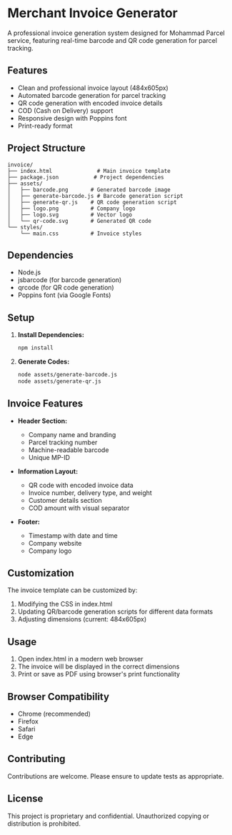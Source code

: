 # Merchant Invoice Generator

A professional invoice generation system designed for Mohammad Parcel service, featuring real-time barcode and
QR code generation for parcel tracking.

## Features

- Clean and professional invoice layout (484x605px)
- Automated barcode generation for parcel tracking
- QR code generation with encoded invoice details
- COD (Cash on Delivery) support
- Responsive design with Poppins font
- Print-ready format

## Project Structure

```
invoice/
├── index.html              # Main invoice template
├── package.json           # Project dependencies
├── assets/
│   ├── barcode.png       # Generated barcode image
│   ├── generate-barcode.js # Barcode generation script
│   ├── generate-qr.js    # QR code generation script
│   ├── logo.png          # Company logo
│   ├── logo.svg          # Vector logo
│   └── qr-code.svg       # Generated QR code
└── styles/
    └── main.css          # Invoice styles
```

## Dependencies

- Node.js
- jsbarcode (for barcode generation)
- qrcode (for QR code generation)
- Poppins font (via Google Fonts)

## Setup

1. **Install Dependencies:**

   ```bash
   npm install
   ```

2. **Generate Codes:**
   ```bash
   node assets/generate-barcode.js
   node assets/generate-qr.js
   ```

## Invoice Features

- **Header Section:**

  - Company name and branding
  - Parcel tracking number
  - Machine-readable barcode
  - Unique MP-ID

- **Information Layout:**

  - QR code with encoded invoice data
  - Invoice number, delivery type, and weight
  - Customer details section
  - COD amount with visual separator

- **Footer:**
  - Timestamp with date and time
  - Company website
  - Company logo

## Customization

The invoice template can be customized by:

1. Modifying the CSS in index.html
2. Updating QR/barcode generation scripts for different data formats
3. Adjusting dimensions (current: 484x605px)

## Usage

1. Open index.html in a modern web browser
2. The invoice will be displayed in the correct dimensions
3. Print or save as PDF using browser's print functionality

## Browser Compatibility

- Chrome (recommended)
- Firefox
- Safari
- Edge

## Contributing

Contributions are welcome. Please ensure to update tests as appropriate.

## License

This project is proprietary and confidential. Unauthorized copying or distribution is prohibited.
